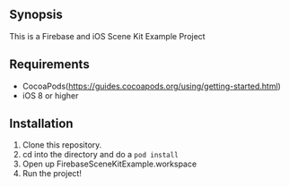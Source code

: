 ## Synopsis

This is a Firebase and iOS Scene Kit Example Project

## Requirements

 - CocoaPods(https://guides.cocoapods.org/using/getting-started.html)
 - iOS 8 or higher

## Installation

1. Clone this repository.
2. cd into the directory and do a `pod install`
3. Open up FirebaseSceneKitExample.workspace
4. Run the project!

